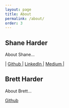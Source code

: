 ```yaml
---
layout: page
title: About
permalink: /about/
order: 3
---
```


<!--
This is the base Jekyll theme. You can find out more info about customizing your Jekyll theme, as well as basic Jekyll usage documentation at [jekyllrb.com](https://jekyllrb.com/)

You can find the source code for Minima at GitHub:
[jekyll][jekyll-organization] /
[minima](https://github.com/jekyll/minima)

You can find the source code for Jekyll at GitHub:
[jekyll][jekyll-organization] /
[jekyll](https://github.com/jekyll/jekyll)


[jekyll-organization]: https://github.com/jekyll
-->

<h2>Shane Harder
</h2>
<p>About Shane...
</p>
| <a href="https://github.com/sharder14">Github </a> | <a href="https://www.linkedin.com/in/shane-harder-662201132">LinkedIn </a> | <a href="https://medium.com/@sharder14">Medium </a> |

<h2>Brett Harder
</h2>
<p>About Brett...
</p>
<a href="https://github.com/brettharder">Github</a>